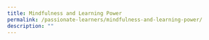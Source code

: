 ```yaml
---
title: Mindfulness and Learning Power
permalink: /passionate-learners/mindfulness-and-learning-power/
description: ""
---
```

